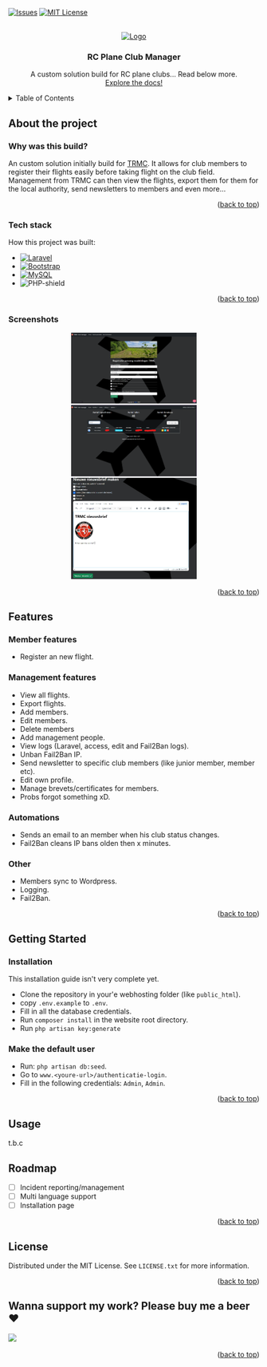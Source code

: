 <a id="readme-top"></a>

[![Issues][issues-shield]][issues-url]
[![MIT License][license-shield]][license-url]

<!-- Club logo -->
<br>

<div align="center">
  <a href="https://github.com/auticodes">
    <img src="https://avatars.githubusercontent.com/u/31496522?v=4&size=64" alt="Logo" width="150" height="150">
  </a>

  <h3 align="center">RC Plane Club Manager</h3>
  <p align="center">
    A custom solution build for RC plane clubs... Read below more.
    <br>
    <a href="#">Explore the docs!</a>
  </p>
</div>

<!-- table of contents -->
<details>
  <summary>Table of Contents</summary>
  <ol>
    <li>
      <a href="#about-the-project">About the project</a>
      <ul>
        <li><a href="#why-was-this-build">Why was this build?</a></li>
        <li><a href="#tech-stack">Tech stack</a></li>
        <li><a href="#screenshots">Screenshots</a></li>
      </ul>
    </li>
    <li>
      <a href="#features">Features</a>
      <ul>
        <li><a href="#member-features">For club members</a></li>
        <li><a href="#management-features">For management</a></li>
        <li><a href="#automatisations">Automatisations</a></li>
        <li><a href="#other-features">Other features</a></li>
      </ul>
    </li>
    <li>
      <a href="#getting-started">Getting Started</a>
      <ul>
        <li><a href="#installation">Installation</a></li>
        <li><a href="#make-default-user">Creating default user</a></li>
      </ul>
    </li>
    <li><a href="#usage">Usage</a></li>
    <li><a href="#roadmap">Roadmap</a></li>
    <li><a href="#license">License</a></li>
    <li><a href="#wanna-support-my-work-please-buy-me-a-beer">Support</a></li>
  </ol>
</details>
  
<!-- about the project -->
## About the project
### Why was this build?
An custom solution initially build for [TRMC](https://trmc.nl). It allows for club members to register their flights easily before taking flight on the club field. Management from TRMC can then view the flights, export them for them for the local authority, send newsletters to members and even more...

<p align="right">(<a href="#readme-top">back to top</a>)</p>

<!-- built with -->
### Tech stack
How this project was built:

* [![Laravel][Laravel.com]][Laravel-url]
* [![Bootstrap][Bootstrap.com]][Bootstrap-url]
* [![MySQL][MySQL.com]][MySQL.com]
* ![PHP-shield]

<p align="right">(<a href="#readme-top">back to top</a>)</p>

<!-- Screenshots -->
### Screenshots
<div align="center">
  <img src="public/github-media/club-manager-form.png" alt="Screenshot" width="50%">
</div>

<div align="center">
  <img src="public/github-media/members-index.png" alt="Screenshot" width="50%">
</div>

<div align="center">
  <img src="public/github-media/newsletter.jpg" alt="Screenshot" width="50%">
</div>

<p align="right">(<a href="#readme-top">back to top</a>)</p>

<!-- features -->
## Features
### Member features
- Register an new flight.

### Management features
- View all flights.
- Export flights.
- Add members.
- Edit members.
- Delete members
- Add management people.
- View logs (Laravel, access, edit and Fail2Ban logs).
- Unban Fail2Ban IP.
- Send newsletter to specific club members (like junior member, member etc).
- Edit own profile.
- Manage brevets/certificates for members.
- Probs forgot something xD.

### Automations
- Sends an email to an member when his club status changes.
- Fail2Ban cleans IP bans olden then x minutes.

### Other
- Members sync to Wordpress.
- Logging.
- Fail2Ban.

<p align="right">(<a href="#readme-top">back to top</a>)</p>

<!-- getting started -->
## Getting Started
### Installation
This installation guide isn't very complete yet. 
- Clone the repository in your'e webhosting folder (like `public_html`).
- copy `.env.example` to `.env`.
- Fill in all the database credentials.
- Run `composer install` in the website root directory.
- Run `php artisan key:generate` 

### Make the default user
- Run: `php artisan db:seed`.
- Go to `www.<youre-url>/authenticatie-login`.
- Fill in the following credentials: `Admin`, `Admin`.

<p align="right">(<a href="#readme-top">back to top</a>)</p>

<!-- usage -->
## Usage
t.b.c

<!-- roadmap -->
## Roadmap
- [ ] Incident reporting/management
- [ ] Multi language support
- [ ] Installation page

<p align="right">(<a href="#readme-top">back to top</a>)</p>

<!-- license -->
## License
Distributed under the MIT License. See `LICENSE.txt` for more information.

<p align="right">(<a href="#readme-top">back to top</a>)</p>

<!-- Support -->
## Wanna support my work? Please buy me a beer ❤️
<a href="https://www.buymeacoffee.com/kelvincodes">
  <img src="https://img.buymeacoffee.com/button-api/?text=Buy me a beer&emoji=😄&slug=kelvincodes&button_colour=5F7FFF&font_colour=ffffff&font_family=Cookie&outline_colour=000000&coffee_colour=FFDD00" />
</a>

<p align="right">(<a href="#readme-top">back to top</a>)</p>

<!-- MARKDOWN LINKS & IMAGES -->
[contributors-shield]: https://img.shields.io/github/contributors/othneildrew/Best-README-Template.svg?style=for-the-badge
[contributors-url]: https://github.com/othneildrew/Best-README-Template/graphs/contributors
[forks-shield]: https://img.shields.io/github/forks/othneildrew/Best-README-Template.svg?style=for-the-badge
[forks-url]: https://github.com/othneildrew/Best-README-Template/network/members
[stars-shield]: https://img.shields.io/github/stars/othneildrew/Best-README-Template.svg?style=for-the-badge
[stars-url]: https://github.com/othneildrew/Best-README-Template/stargazers
[issues-shield]: https://img.shields.io/github/issues/othneildrew/Best-README-Template.svg?style=for-the-badge
[issues-url]: https://github.com/othneildrew/Best-README-Template/issues
[license-shield]: https://img.shields.io/github/license/othneildrew/Best-README-Template.svg?style=for-the-badge
[license-url]: https://github.com/othneildrew/Best-README-Template/blob/master/LICENSE.txt
[Laravel.com]: https://img.shields.io/badge/Laravel-FF2D20?style=for-the-badge&logo=laravel&logoColor=white
[Laravel-url]: https://laravel.com
[Bootstrap.com]: https://img.shields.io/badge/Bootstrap-563D7C?style=for-the-badge&logo=bootstrap&logoColor=white
[Bootstrap-url]: https://getbootstrap.com
[JQuery.com]: https://img.shields.io/badge/jQuery-0769AD?style=for-the-badge&logo=jquery&logoColor=white
[JQuery-url]: https://jquery.com 
[MySQL.com]: https://img.shields.io/badge/MySQL-00000F?style=for-the-badge&logo=mysql&logoColor=white
[MySQL-url]: https://www.mysql.com/
[PHP-shield]: https://img.shields.io/badge/PHP-8.2%2B-yellow